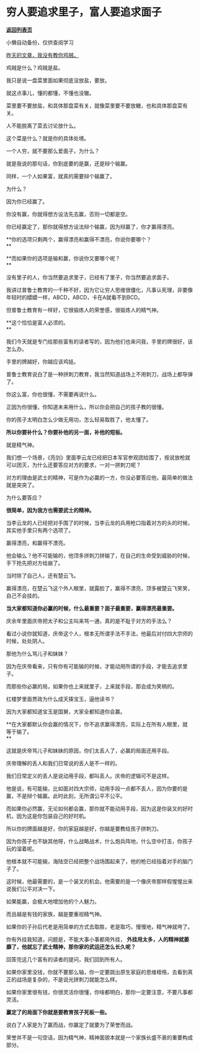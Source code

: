 # 穷人要追求里子，富人要追求面子

[**返回列表页**](/gzh/记忆承载3)

小懒自动备份，仅供查阅学习

[昨天的文章，我没有教你鸡贼。  
](http://mp.weixin.qq.com/s?__biz=MzU3NDc5Nzc0NQ==&mid=2247524765&idx=1&sn=190b9d5d1077d6aa31f62d459fceabaf&chksm=fd2ec343ca594a559fefbad30ed6c14d89f968f540cf71178ab24d0fc0f23bbbc14059aa5fb1&scene=21#wechat_redirect)

鸡贼是什么？鸡贼是盐。  

我只是说一盘菜里面如果彻底没放盐，要放。

就这点事儿，懂的都懂，不懂也没辙。  

菜里要不要放盐，和具体那盘菜有关，就像菜里要不要放糖，也和具体那盘菜有关。  

人不能脱离了菜去讨论放什么。  

这个菜是什么？就是你的具体处境。  

一个人穷，就不要那么爱面子，为什么？  

就是我说的那句话，你到底要的是赢，还是辩个输赢。

同样，一个人如果富，就真的需要辩个输赢了。

为什么？

因为你已经赢了。  

你没有赢，你就得想方设法先去赢，否则一切都是空。  

你已经赢定了，那你就得想方设法辩个输赢，因为辩赢了，你才赢得漂亮。

 **你的选项只剩两个，赢得漂亮和赢得不漂亮，你说你要哪个？  
**

 **而如果你的选项是输和赢，你说你又要哪个呢？  
**

没有里子的人，你当然要追求里子，已经有了里子，你当然要追求面子。  

我讲过普鲁士教育的一千种不好，因为它让穷人思维很僵化，凡事认死理，非要像年轻时的嬛嬛一样，ABCD，ABCD，卡在A就看不到BCD。  

但普鲁士教育有一样好，它很锻炼人的荣誉感，很锻炼人的精气神。  

 **这个恰恰是富人必须的。  
**

我们今天就是专门给那些富有的读者写的，因为他们也来问我，手里的牌很好，该怎么办。  

手里的牌越好，你越应该鸡娃。

普鲁士教育说白了是一种拼刺刀教育，我当然知道战场上不用刺刀，战场上都导弹了。

你这么富，你也很懂，不需要再说什么。  

正因为你很懂，你知道未来用什么，所以你会把自己的孩子教的很懂。  

你的孩子太明白怎么少做无用功，怎么轻易取胜了，他太懂了。  

 **所以你要补什么？你要补他的另一面，补他的短板。**

就是精气神。

我们想一个场景，《亮剑》里面李云龙已经把日本军官参观团给围了，按说放枪就可以团灭，为什么还要答应对方的要求，一对一拼刺刀呢？  

对方的理由是武士的精神，可是作为必赢的一方，你没必要答应他，最简单的做法就是突突了。  

为什么要答应？  

 **很简单，因为我方也需要武士的精神。**

当李云龙的人已经把对手围了的时候，当李云龙的兵用枪口指着对方的头的时候，其实他手里只有两个选项了。  

赢得漂亮，和赢得不漂亮。  

他会输么？他不可能输的，他顶多拼刺刀拼输了，在自己的生命受到威胁的时候，手下抢先把对方给崩了。  

当时除了自己人，还有楚云飞。  

赢得漂亮，在楚云飞这个外人眼里，就露脸了，赢得不漂亮，顶多被楚云飞笑笑，自己不会挂的。  

 **当大家都知道你必赢的时候，什么最重要？面子最重要，赢得漂亮最重要。**

庆余年里面庆帝把太子和公主叫来骂一通，真的是不耻于对方的手法么？

看过小说你就知道，庆帝这个人，根本无所谓手法不手法，他最后对付四大宗师的时候，处处阴人。

那他为什么骂儿子和妹妹？  

因为在庆帝看来，只有你有可能输的时候，才能动用所谓的手段，才能去追求里子。  

而那些你必赢的局，如果你也上来就里子，上来就手段，那会成为笑柄的。  

红楼梦里面贾政为什么成天揍宝玉，逼他读书？  

因为大家都知道宝玉是国舅，大家全都知道你会赢。  

 **在大家都默认你会赢的情况下，你不追求赢得漂亮，实际上在所有人眼里，就等于输了。  
**

这就是庆帝骂儿子和妹妹的原因，你们太丢人了，必赢的局面还用手段。  

庆帝理解的丢人和我们日常说的丢人是不一样的。  

我们日常定义的丢人是说动用手段，都叫丢人。庆帝的逻辑可不是这样。  

他是说，有可能输，比如面对四大宗师，动用手段一点都不丢人，因为你要的是赢，不是辩个输赢。此时此刻，无所谓公平不公平。

而如果你必然赢，无论如何都会赢，那你就不能动用手段，因为这是你装叉的好时机，因为这是你包装自己的好时机。

所以你的牌面越是好，你的家庭越是好，你越是要教给孩子拼刺刀。  

因为你孩子也不缺其他呀，什么战略战术，什么炮兵阵地，什么空中打击，你孩子玩的溜着呢。  

他根本就不可能输，海陆空已经把整个战场围起来了，他的枪已经指着对手的脑门子了。

这时候，他最需要的，是一个装叉的机会。他需要的是一个像庆帝那样假惺惺出来说我们公平对决一下。

如果能赢，会极大地增加他的个人魅力。  

而且越是有钱的家族，越是要重视精气神。  

如果你的子孙后代老是用简单的方式去取胜，老是取巧，慢慢地，精气神就垮了。  

你有外挂我知道，问题是，不能大事小事都用外挂， **外挂用太多，人的精神就萎靡了，他就忘了武士精神，那你家的武运还怎么长久呢？**  

回答完这几个富有的读者的提问，我们回到所有人。

如果你家里没钱，你就不要那么轴，你一定要跳出原生家庭的思维桎梏，去看到真正的战场是复杂的，不是说光拼刺刀就能怎么样。

如果你家里很有钱，你很灵活你很懂，你啥都明白，那你一定要注意，不要凡事都灵活。  

 **赢定了的局面下你就是要教育孩子死板一些。**  

说白了人家是为了赢而战，你赢定了就要为了荣誉而战。  

荣誉并不是一句空话，因为精气神，精神面貌本就是一个家族长盛不衰的重要构成部分。

